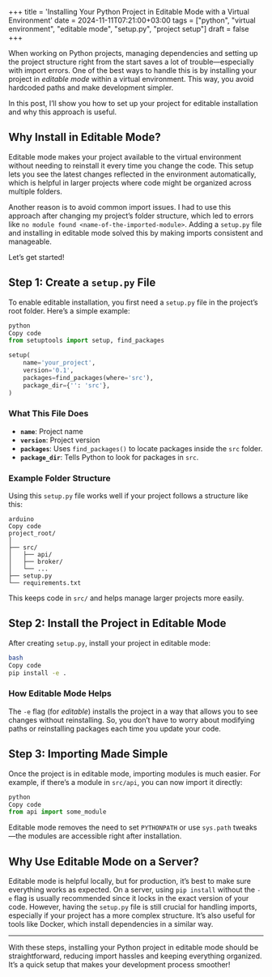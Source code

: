 +++
title = 'Installing Your Python Project in Editable Mode with a Virtual Environment'
date  = 2024-11-11T07:21:00+03:00
tags  = ["python", "virtual environment", "editable mode", "setup.py", "project setup"]
draft = false
+++

When working on Python projects, managing dependencies and setting up the project structure right from the start saves a lot of trouble—especially with import errors. One of the best ways to handle this is by installing your project in *editable mode* within a virtual environment. This way, you avoid hardcoded paths and make development simpler.

In this post, I’ll show you how to set up your project for editable installation and why this approach is useful.

## Why Install in Editable Mode?

Editable mode makes your project available to the virtual environment without needing to reinstall it every time you change the code. This setup lets you see the latest changes reflected in the environment automatically, which is helpful in larger projects where code might be organized across multiple folders.

Another reason is to avoid common import issues. I had to use this approach after changing my project’s folder structure, which led to errors like `no module found <name-of-the-imported-module>`. Adding a `setup.py` file and installing in editable mode solved this by making imports consistent and manageable.

Let’s get started!

## Step 1: Create a `setup.py` File

To enable editable installation, you first need a `setup.py` file in the project’s root folder. Here’s a simple example:

```python
python
Copy code
from setuptools import setup, find_packages

setup(
    name='your_project',
    version='0.1',
    packages=find_packages(where='src'),
    package_dir={'': 'src'},
)

```

### What This File Does

- **`name`**: Project name
- **`version`**: Project version
- **`packages`**: Uses `find_packages()` to locate packages inside the `src` folder.
- **`package_dir`**: Tells Python to look for packages in `src`.

### Example Folder Structure

Using this `setup.py` file works well if your project follows a structure like this:

```arduino
arduino
Copy code
project_root/
│
├── src/
│   ├── api/
│   ├── broker/
│   └── ...
├── setup.py
└── requirements.txt

```

This keeps code in `src/` and helps manage larger projects more easily.

## Step 2: Install the Project in Editable Mode

After creating `setup.py`, install your project in editable mode:

```bash
bash
Copy code
pip install -e .

```

### How Editable Mode Helps

The `-e` flag (for *editable*) installs the project in a way that allows you to see changes without reinstalling. So, you don’t have to worry about modifying paths or reinstalling packages each time you update your code.

## Step 3: Importing Made Simple

Once the project is in editable mode, importing modules is much easier. For example, if there’s a module in `src/api`, you can now import it directly:

```python
python
Copy code
from api import some_module

```

Editable mode removes the need to set `PYTHONPATH` or use `sys.path` tweaks—the modules are accessible right after installation.

## Why Use Editable Mode on a Server?

Editable mode is helpful locally, but for production, it’s best to make sure everything works as expected. On a server, using `pip install` without the `-e` flag is usually recommended since it locks in the exact version of your code. However, having the `setup.py` file is still crucial for handling imports, especially if your project has a more complex structure. It’s also useful for tools like Docker, which install dependencies in a similar way.

---

With these steps, installing your Python project in editable mode should be straightforward, reducing import hassles and keeping everything organized. It’s a quick setup that makes your development process smoother!
